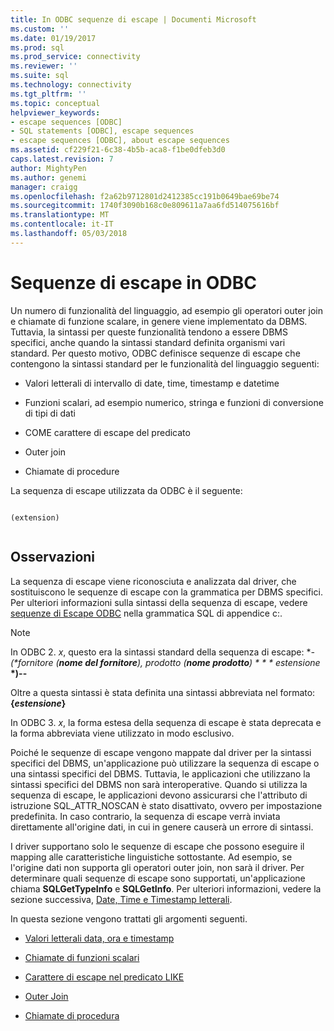 ```yaml
---
title: In ODBC sequenze di escape | Documenti Microsoft
ms.custom: ''
ms.date: 01/19/2017
ms.prod: sql
ms.prod_service: connectivity
ms.reviewer: ''
ms.suite: sql
ms.technology: connectivity
ms.tgt_pltfrm: ''
ms.topic: conceptual
helpviewer_keywords:
- escape sequences [ODBC]
- SQL statements [ODBC], escape sequences
- escape sequences [ODBC], about escape sequences
ms.assetid: cf229f21-6c38-4b5b-aca8-f1be0dfeb3d0
caps.latest.revision: 7
author: MightyPen
ms.author: genemi
manager: craigg
ms.openlocfilehash: f2a62b9712801d2412385cc191b0649bae69be74
ms.sourcegitcommit: 1740f3090b168c0e809611a7aa6fd514075616bf
ms.translationtype: MT
ms.contentlocale: it-IT
ms.lasthandoff: 05/03/2018
---
```

# <a name="escape-sequences-in-odbc"></a>Sequenze di escape in ODBC
Un numero di funzionalità del linguaggio, ad esempio gli operatori outer join e chiamate di funzione scalare, in genere viene implementato da DBMS. Tuttavia, la sintassi per queste funzionalità tendono a essere DBMS specifici, anche quando la sintassi standard definita organismi vari standard. Per questo motivo, ODBC definisce sequenze di escape che contengono la sintassi standard per le funzionalità del linguaggio seguenti:  
  
-   Valori letterali di intervallo di date, time, timestamp e datetime  
  
-   Funzioni scalari, ad esempio numerico, stringa e funzioni di conversione di tipi di dati  
  
-   COME carattere di escape del predicato  
  
-   Outer join  
  
-   Chiamate di procedure  
  
 La sequenza di escape utilizzata da ODBC è il seguente:  
  
```  
  
(extension)  
  
```  
  
## <a name="remarks"></a>Osservazioni  
 La sequenza di escape viene riconosciuta e analizzata dal driver, che sostituiscono le sequenze di escape con la grammatica per DBMS specifici. Per ulteriori informazioni sulla sintassi della sequenza di escape, vedere [sequenze di Escape ODBC](../../../odbc/reference/appendixes/odbc-escape-sequences.md) nella grammatica SQL di appendice c:.  
  
> [!NOTE]  
>  In ODBC 2. *x*, questo era la sintassi standard della sequenza di escape: **-(\*fornitore (***nome del fornitore***), prodotto (***nome prodotto***) * * * estensione*  **\*)--**  
>   
>  Oltre a questa sintassi è stata definita una sintassi abbreviata nel formato: **{***estensione***}**  
>   
>  In ODBC 3. *x*, la forma estesa della sequenza di escape è stata deprecata e la forma abbreviata viene utilizzato in modo esclusivo.  
  
 Poiché le sequenze di escape vengono mappate dal driver per la sintassi specifici del DBMS, un'applicazione può utilizzare la sequenza di escape o una sintassi specifici del DBMS. Tuttavia, le applicazioni che utilizzano la sintassi specifici del DBMS non sarà interoperative. Quando si utilizza la sequenza di escape, le applicazioni devono assicurarsi che l'attributo di istruzione SQL_ATTR_NOSCAN è stato disattivato, ovvero per impostazione predefinita. In caso contrario, la sequenza di escape verrà inviata direttamente all'origine dati, in cui in genere causerà un errore di sintassi.  
  
 I driver supportano solo le sequenze di escape che possono eseguire il mapping alle caratteristiche linguistiche sottostante. Ad esempio, se l'origine dati non supporta gli operatori outer join, non sarà il driver. Per determinare quali sequenze di escape sono supportati, un'applicazione chiama **SQLGetTypeInfo** e **SQLGetInfo**. Per ulteriori informazioni, vedere la sezione successiva, [Date, Time e Timestamp letterali](../../../odbc/reference/develop-app/date-time-and-timestamp-literals.md).  
  
 In questa sezione vengono trattati gli argomenti seguenti.  
  
-   [Valori letterali data, ora e timestamp](../../../odbc/reference/develop-app/date-time-and-timestamp-literals.md)  
  
-   [Chiamate di funzioni scalari](../../../odbc/reference/develop-app/scalar-function-calls.md)  
  
-   [Carattere di escape nel predicato LIKE](../../../odbc/reference/develop-app/like-predicate-escape-character.md)  
  
-   [Outer Join](../../../odbc/reference/develop-app/outer-joins.md)  
  
-   [Chiamate di procedura](../../../odbc/reference/develop-app/procedure-calls.md)
